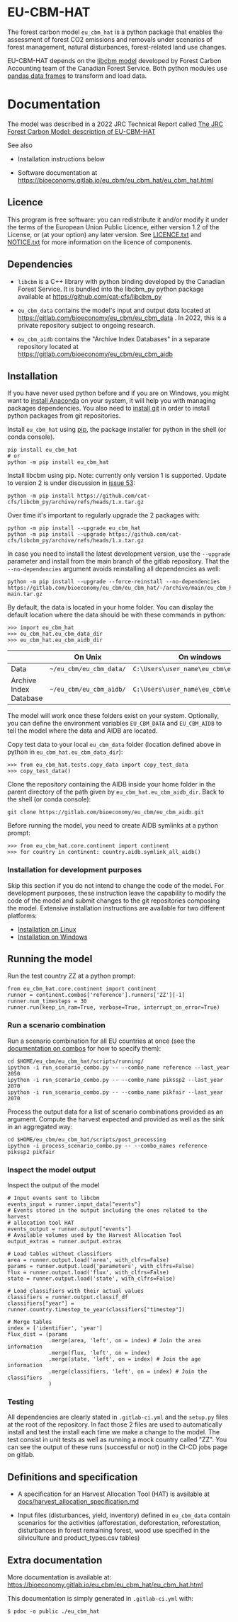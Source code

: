 # EU-CBM-HAT

The forest carbon model `eu_cbm_hat` is a python package that enables the assessment of
forest CO2 emissions and removals under scenarios of forest management, natural
disturbances, forest-related land use changes.

EU-CBM-HAT depends on the [libcbm model](https://github.com/cat-cfs/libcbm_py) developed
by Forest Carbon Accounting team of the Canadian Forest Service. Both python modules use
[pandas data frames](https://pandas.pydata.org/) to transform and load data.


# Documentation

The model was described in a 2022 JRC Technical Report called [The JRC Forest Carbon
Model: description of
EU-CBM-HAT](https://publications.jrc.ec.europa.eu/repository/handle/JRC130609)

See also

- Installation instructions below

- Software documentation at
  https://bioeconomy.gitlab.io/eu_cbm/eu_cbm_hat/eu_cbm_hat.html


## Licence

This program is free software: you can redistribute it and/or modify it under the terms
of the European Union Public Licence, either version 1.2 of the License, or (at your
option) any later version. See [LICENCE.txt](LICENCE.txt) and [NOTICE.txt](NOTICE.txt)
for more information on the licence of components.


## Dependencies

* `libcbm` is a C++ library with python binding developed by the Canadian Forest
  Service. It is bundled into the libcbm_py python package available at
  https://github.com/cat-cfs/libcbm_py

* `eu_cbm_data` contains the model's input and output data located at
  https://gitlab.com/bioeconomy/eu_cbm/eu_cbm_data . In 2022, this is a private
  repository subject to ongoing research.

* `eu_cbm_aidb` contains the "Archive Index Databases" in a separate repository located
  at https://gitlab.com/bioeconomy/eu_cbm/eu_cbm_aidb


## Installation

If you have never used python before and if you are on Windows, you might want to
[install Anaconda](https://www.anaconda.com/) on your system, it will help you with
managing packages dependencies. You also need to [install
git](https://git-scm.com/book/en/v2/Getting-Started-Installing-Git) in order to install
python packages from git repositories.

Install `eu_cbm_hat` using [pip](https://pip.pypa.io/en/stable/), the package installer
for python in the shell (or conda console).

    pip install eu_cbm_hat
    # or
    python -m pip install eu_cbm_hat

Install libcbm using pip. Note: currently only version 1 is supported. Update to version
2 is under discussion in [issue
53](https://gitlab.com/bioeconomy/eu_cbm/eu_cbm_hat/-/issues/53):

    python -m pip install https://github.com/cat-cfs/libcbm_py/archive/refs/heads/1.x.tar.gz

Over time it's important to regularly upgrade the 2 packages with:

    python -m pip install --upgrade eu_cbm_hat
    python -m pip install --upgrade https://github.com/cat-cfs/libcbm_py/archive/refs/heads/1.x.tar.gz

In case you need to install the latest development version, use the `--upgrade`
parameter and install from the main branch of the gitlab repository. That the
`--no-dependencies` argument avoids reinstalling all dependencies as well:

    python -m pip install --upgrade --force-reinstall --no-dependencies https://gitlab.com/bioeconomy/eu_cbm/eu_cbm_hat/-/archive/main/eu_cbm_hat-main.tar.gz

By default, the data is located in your home folder. You can display the default
location where the data should be with these commands in python:

    >>> import eu_cbm_hat
    >>> eu_cbm_hat.eu_cbm_data_dir
    >>> eu_cbm_hat.eu_cbm_aidb_dir

|                        | On Unix                 | On windows                              |
| ---------------------- | ----------------------- | --------------------------------------- |
| Data                   | `~/eu_cbm/eu_cbm_data/` | `C:\Users\user_name\eu_cbm\eu_cbm_data` |
| Archive Index Database | `~/eu_cbm/eu_cbm_aidb/` | `C:\Users\user_name\eu_cbm\eu_cbm_aidb` |

The model will work once these folders exist on your system. Optionally, you can define
the environment variables `EU_CBM_DATA` and `EU_CBM_AIDB` to tell the model where the
data and AIDB are located.

Copy test data to your local `eu_cbm_data` folder (location defined above in python in
`eu_cbm_hat.eu_cbm_data_dir`):

    >>> from eu_cbm_hat.tests.copy_data import copy_test_data
    >>> copy_test_data()

Clone the repository containing the AIDB inside your home folder
in the parent directory of the path given by `eu_cbm_hat.eu_cbm_aidb_dir`. Back to the
shell (or conda console):

    git clone https://gitlab.com/bioeconomy/eu_cbm/eu_cbm_aidb.git

Before running the model, you need to create AIDB symlinks at a python prompt:

    >>> from eu_cbm_hat.core.continent import continent
    >>> for country in continent: country.aidb.symlink_all_aidb()


### Installation for development purposes

Skip this section if you do not intend to change the code of the model. For development
purposes, these instruction leave the capability to modify the code of the model and
submit changes to the git repositories composing the model. Extensive installation
instructions are available for two different platforms:

* [Installation on Linux](docs/setup_on_linux.md)
* [Installation on Windows](docs/setup_on_windows.md)


## Running the model

Run the test country ZZ at a python prompt:

    from eu_cbm_hat.core.continent import continent
    runner = continent.combos['reference'].runners['ZZ'][-1]
    runner.num_timesteps = 30
    runner.run(keep_in_ram=True, verbose=True, interrupt_on_error=True)


### Run a scenario combination

Run a scenario combination for all EU countries at once (see the [documentation on
combos](https://bioeconomy.gitlab.io/eu_cbm/eu_cbm_hat/eu_cbm_hat/combos.html)
for how to specify them):

    cd $HOME/eu_cbm/eu_cbm_hat/scripts/running/
    ipython -i run_scenario_combo.py -- --combo_name reference --last_year 2050
    ipython -i run_scenario_combo.py -- --combo_name pikssp2 --last_year 2070
    ipython -i run_scenario_combo.py -- --combo_name pikfair --last_year 2070

Process the output data for a list of scenario combinations provided as an argument.
Compute the harvest expected and provided as well as the sink
in an aggregated way:

    cd $HOME/eu_cbm/eu_cbm_hat/scripts/post_processing
    ipython -i process_scenario_combo.py -- --combo_names reference pikssp2 pikfair


### Inspect the model output

Inspect the output of the model

    # Input events sent to libcbm
    events_input = runner.input_data["events"]
    # Events stored in the output including the ones related to the harvest
    # allocation tool HAT
    events_output = runner.output["events"]
    # Available volumes used by the Harvest Allocation Tool
    output_extras = runner.output.extras

    # Load tables without classifiers
    area = runner.output.load('area', with_clfrs=False)
    params = runner.output.load('parameters', with_clfrs=False)
    flux = runner.output.load('flux', with_clfrs=False)
    state = runner.output.load('state', with_clfrs=False)

    # Load classifiers with their actual values
    classifiers = runner.output.classif_df
    classifiers["year"] =  runner.country.timestep_to_year(classifiers["timestep"])

    # Merge tables
    index = ['identifier', 'year']
    flux_dist = (params
                 .merge(area, 'left', on = index) # Join the area information
                 .merge(flux, 'left', on = index)
                 .merge(state, 'left', on = index) # Join the age information
                 .merge(classifiers, 'left', on = index) # Join the classifiers
                 )


### Testing

All dependencies are clearly stated in `.gitlab-ci.yml` and the `setup.py` files at the
root of the repository. In fact those 2 files are used to automatically install and test
the install  each time we make a change to the model. The test consist in unit tests as
well as running a mock country called "ZZ". You can see the output of these runs
(successful or not) in the CI-CD jobs page on gitlab.


## Definitions and specification

- A specification for an Harvest Allocation Tool (HAT) is available at
  [docs/harvest_allocation_specification.md](docs/harvest_allocation_specification.md)

- Input files (disturbances, yield, inventory) defined in `eu_cbm_data` contain scenarios for the activities (afforestation, deforestation, reforestation, disturbances in forest remaining forest, wood use specified in the silviculture and product_types.csv tables)



## Extra documentation

More documentation is available at:
https://bioeconomy.gitlab.io/eu_cbm/eu_cbm_hat/eu_cbm_hat.html

This documentation is simply generated in `.gitlab-ci.yml` with:

    $ pdoc -o public ./eu_cbm_hat

